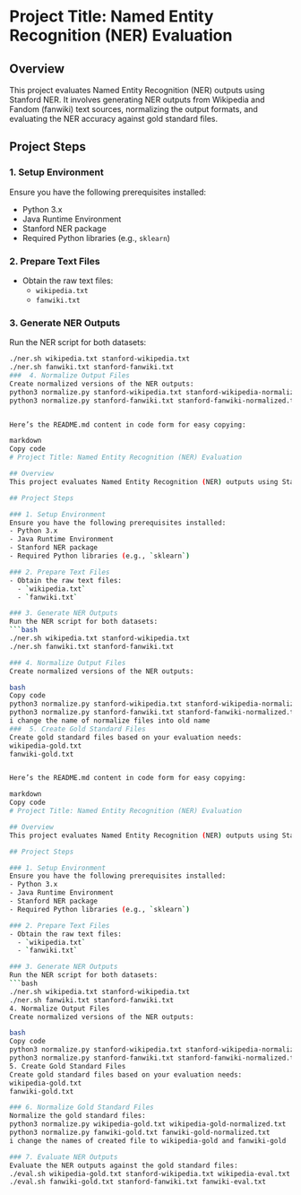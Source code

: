 # Project Title: Named Entity Recognition (NER) Evaluation

## Overview
This project evaluates Named Entity Recognition (NER) outputs using Stanford NER. It involves generating NER outputs from Wikipedia and Fandom (fanwiki) text sources, normalizing the output formats, and evaluating the NER accuracy against gold standard files.

## Project Steps

### 1. Setup Environment
Ensure you have the following prerequisites installed:
- Python 3.x
- Java Runtime Environment
- Stanford NER package
- Required Python libraries (e.g., `sklearn`)

### 2. Prepare Text Files
- Obtain the raw text files:
  - `wikipedia.txt`
  - `fanwiki.txt`

### 3. Generate NER Outputs
Run the NER script for both datasets:
```bash
./ner.sh wikipedia.txt stanford-wikipedia.txt
./ner.sh fanwiki.txt stanford-fanwiki.txt
###  4. Normalize Output Files
Create normalized versions of the NER outputs:
python3 normalize.py stanford-wikipedia.txt stanford-wikipedia-normalized.txt
python3 normalize.py stanford-fanwiki.txt stanford-fanwiki-normalized.txt


Here’s the README.md content in code form for easy copying:

markdown
Copy code
# Project Title: Named Entity Recognition (NER) Evaluation

## Overview
This project evaluates Named Entity Recognition (NER) outputs using Stanford NER. It involves generating NER outputs from Wikipedia and Fandom (fanwiki) text sources, normalizing the output formats, and evaluating the NER accuracy against gold standard files.

## Project Steps

### 1. Setup Environment
Ensure you have the following prerequisites installed:
- Python 3.x
- Java Runtime Environment
- Stanford NER package
- Required Python libraries (e.g., `sklearn`)

### 2. Prepare Text Files
- Obtain the raw text files:
  - `wikipedia.txt`
  - `fanwiki.txt`

### 3. Generate NER Outputs
Run the NER script for both datasets:
```bash
./ner.sh wikipedia.txt stanford-wikipedia.txt
./ner.sh fanwiki.txt stanford-fanwiki.txt

### 4. Normalize Output Files
Create normalized versions of the NER outputs:

bash
Copy code
python3 normalize.py stanford-wikipedia.txt stanford-wikipedia-normalized.txt
python3 normalize.py stanford-fanwiki.txt stanford-fanwiki-normalized.txt
i change the name of normalize files into old name
###  5. Create Gold Standard Files
Create gold standard files based on your evaluation needs:
wikipedia-gold.txt
fanwiki-gold.txt


Here’s the README.md content in code form for easy copying:

markdown
Copy code
# Project Title: Named Entity Recognition (NER) Evaluation

## Overview
This project evaluates Named Entity Recognition (NER) outputs using Stanford NER. It involves generating NER outputs from Wikipedia and Fandom (fanwiki) text sources, normalizing the output formats, and evaluating the NER accuracy against gold standard files.

## Project Steps

### 1. Setup Environment
Ensure you have the following prerequisites installed:
- Python 3.x
- Java Runtime Environment
- Stanford NER package
- Required Python libraries (e.g., `sklearn`)

### 2. Prepare Text Files
- Obtain the raw text files:
  - `wikipedia.txt`
  - `fanwiki.txt`

### 3. Generate NER Outputs
Run the NER script for both datasets:
```bash
./ner.sh wikipedia.txt stanford-wikipedia.txt
./ner.sh fanwiki.txt stanford-fanwiki.txt
4. Normalize Output Files
Create normalized versions of the NER outputs:

bash
Copy code
python3 normalize.py stanford-wikipedia.txt stanford-wikipedia-normalized.txt
python3 normalize.py stanford-fanwiki.txt stanford-fanwiki-normalized.txt
5. Create Gold Standard Files
Create gold standard files based on your evaluation needs:
wikipedia-gold.txt
fanwiki-gold.txt

### 6. Normalize Gold Standard Files
Normalize the gold standard files:
python3 normalize.py wikipedia-gold.txt wikipedia-gold-normalized.txt
python3 normalize.py fanwiki-gold.txt fanwiki-gold-normalized.txt
i change the names of created file to wikipedia-gold and fanwiki-gold

### 7. Evaluate NER Outputs
Evaluate the NER outputs against the gold standard files:
./eval.sh wikipedia-gold.txt stanford-wikipedia.txt wikipedia-eval.txt
./eval.sh fanwiki-gold.txt stanford-fanwiki.txt fanwiki-eval.txt


